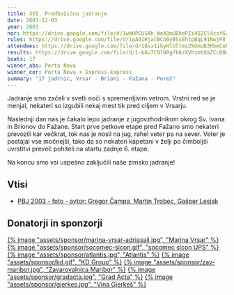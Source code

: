 ```yaml
---
title: XVI. Predbožično jadranje
date: 2003-12-03
year: 2003
nor: https://drive.google.com/file/d/1wbHPCUSAh_WeA3mUBhePZi45ZCl4csfG/view?usp=sharing
rules: https://drive.google.com/file/d/1gA61HjacBCb0yBSsEhtpBqL91NwjF8f1/view?usp=sharing
attendees: https://drive.google.com/file/d/18sx1ikyHlUltms2kUmuD3HbmCoRDyFHW/view?usp=sharing
results: https://drive.google.com/file/d/1-b6u7C9lN8gfkKzXVhzmtUaZCc08WOio/view?usp=sharing
boats: 17
winner_abs: Porta Nova
winner_cor: Porta Nova + Express-Express
summary: "17 jadrnic, Vrsar - Brioni - Fažana - Poreč"
---
```


Jadranje smo začeli v svetli noči s spremenljivim vetrom. Vrstni red se je menjal, nekateri so izgubili nekaj mest tik pred ciljem v Vrsarju.

Naslednji dan nas je čakalo lepo jadranje z jugovzhodnikom okrog Sv. Ivana in Brionov do Fažane. Start prve petkove etape pred Fažano smo nekateri prevozili kar večkrat, tok nas je nosil na jug, rahel veter pa na sever. Veter je postajal vse močnejši, tako da so nekateri kapetani v želji po čimboljši uvrstitvi preveč pohiteli na startu zadnje 6. etape.

Na koncu smo vsi uspešno zaključili naše zimsko jadranje!

## Vtisi
 - [PBJ 2003 - foto - avtor: Gregor Čampa, Martin Trobec, Gašper Lesjak](https://photos.app.goo.gl/y21PufDSp2Scs9Qi9)


## Donatorji in sponzorji

[{% image "assets/sponsor/marina-vrsar-adriasail.jpg", "Marina Vrsar" %}]()
[{% image "assets/sponsor/socomec-sicon.gif", "socomec sicon UPS" %}]()
[{% image "assets/sponsor/atlantis.jpg", "Atlantis" %}]()
[{% image "assets/sponsor/kd.gif", "KD Group" %}](http://www.kd-group.com)
[{% image "assets/sponsor/zav-maribor.jpg", "Zavarovalnica Maribor" %}]()
[{% image "assets/sponsor/gradacta.jpg", "Grad Acta" %}]()
[{% image "assets/sponsor/gjerkes.jpg", "Vina Gjerkeš" %}]()
